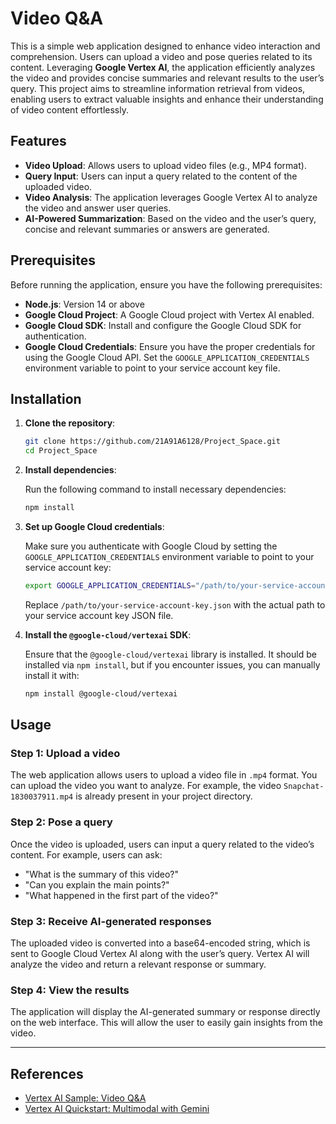 # Video Q&A

This is a simple web application designed to enhance video interaction and comprehension. Users can upload a video and pose queries related to its content. Leveraging **Google Vertex AI**, the application efficiently analyzes the video and provides concise summaries and relevant results to the user’s query. This project aims to streamline information retrieval from videos, enabling users to extract valuable insights and enhance their understanding of video content effortlessly.

## Features

- **Video Upload**: Allows users to upload video files (e.g., MP4 format).
- **Query Input**: Users can input a query related to the content of the uploaded video.
- **Video Analysis**: The application leverages Google Vertex AI to analyze the video and answer user queries.
- **AI-Powered Summarization**: Based on the video and the user’s query, concise and relevant summaries or answers are generated.

## Prerequisites

Before running the application, ensure you have the following prerequisites:

- **Node.js**: Version 14 or above
- **Google Cloud Project**: A Google Cloud project with Vertex AI enabled.
- **Google Cloud SDK**: Install and configure the Google Cloud SDK for authentication.
- **Google Cloud Credentials**: Ensure you have the proper credentials for using the Google Cloud API. Set the `GOOGLE_APPLICATION_CREDENTIALS` environment variable to point to your service account key file.

## Installation

1. **Clone the repository**:

    ```bash
    git clone https://github.com/21A91A6128/Project_Space.git
    cd Project_Space
    ```

2. **Install dependencies**:

    Run the following command to install necessary dependencies:

    ```bash
    npm install
    ```

3. **Set up Google Cloud credentials**:

    Make sure you authenticate with Google Cloud by setting the `GOOGLE_APPLICATION_CREDENTIALS` environment variable to point to your service account key:

    ```bash
    export GOOGLE_APPLICATION_CREDENTIALS="/path/to/your-service-account-key.json"
    ```

    Replace `/path/to/your-service-account-key.json` with the actual path to your service account key JSON file.

4. **Install the `@google-cloud/vertexai` SDK**:

    Ensure that the `@google-cloud/vertexai` library is installed. It should be installed via `npm install`, but if you encounter issues, you can manually install it with:

    ```bash
    npm install @google-cloud/vertexai
    ```

## Usage

### Step 1: Upload a video

The web application allows users to upload a video file in `.mp4` format. You can upload the video you want to analyze. For example, the video `Snapchat-1830037911.mp4` is already present in your project directory.

### Step 2: Pose a query

Once the video is uploaded, users can input a query related to the video’s content. For example, users can ask:

- "What is the summary of this video?"
- "Can you explain the main points?"
- "What happened in the first part of the video?"

### Step 3: Receive AI-generated responses

The uploaded video is converted into a base64-encoded string, which is sent to Google Cloud Vertex AI along with the user’s query. Vertex AI will analyze the video and return a relevant response or summary.

### Step 4: View the results

The application will display the AI-generated summary or response directly on the web interface. This will allow the user to easily gain insights from the video.

---

## References

- [Vertex AI Sample: Video Q&A](https://cloud.google.com/vertex-ai/generative-ai/docs/prompt-gallery/samples/video_video_q_and_a_89)  
- [Vertex AI Quickstart: Multimodal with Gemini](https://cloud.google.com/vertex-ai/generative-ai/docs/start/quickstarts/quickstart-multimodal#gemini-text-only-samples-python_genai_sdk)

